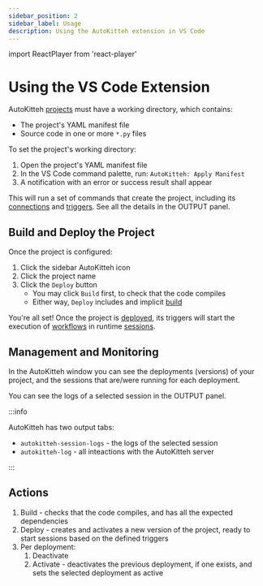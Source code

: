 ```yaml
---
sidebar_position: 2
sidebar_label: Usage
description: Using the AutoKitteh extension in VS Code
---
```


import ReactPlayer from 'react-player'

# Using the VS Code Extension

AutoKitteh [projects](/glossary/project) must have a working directory, which contains:

- The project's YAML manifest file
- Source code in one or more `*.py` files

To set the project's working directory:

1. Open the project's YAML manifest file
2. In the VS Code command palette, run: `AutoKitteh: Apply Manifest`
3. A notification with an error or success result shall appear

This will run a set of commands that create the project, including its
[connections](/glossary/connection) and [triggers](/glossary/trigger). See all
the details in the OUTPUT panel.

## Build and Deploy the Project

Once the project is configured:

1. Click the sidebar AutoKitteh icon
2. Click the project name
3. Click the `Deploy` button
   - You may click `Build` first, to check that the code compiles
   - Either way, `Deploy` includes and implicit [build](/glossary/build)

You're all set! Once the project is [deployed](/glossary/deployment), its
triggers will start the execution of [workflows](/glossary/workflow) in
runtime [sessions](/glossary/session).

<ReactPlayer playing controls url='/vscode_ext_run_project.mp4' />

## Management and Monitoring

In the AutoKitteh window you can see the deployments (versions) of your
project, and the sessions that are/were running for each deployment.

You can see the logs of a selected session in the OUTPUT panel.

:::info

AutoKitteh has two output tabs:

- `autokitteh-session-logs` - the logs of the selected session
- `autokitteh-log` - all inteactions with the AutoKitteh server

:::

## Actions

1. Build - checks that the code compiles, and has all the expected dependencies
2. Deploy - creates and activates a new version of the project, ready to start
   sessions based on the defined triggers
3. Per deployment:
   1. Deactivate
   2. Activate - deactivates the previous deployment, if one exists, and sets
      the selected deployment as active

